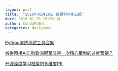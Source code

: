 ```yaml
---
layout: post
title:  "2016年01月28日 数据科学家日报"
date: 2016-01-28 19:06:14
author: Conda机器人
categories: dailynews
---
```

[Python渗透测试工具合集](http://dataunion.org/21726.html)

[谷歌围棋AI击败欧洲冠军又是一次精心策划的过度营销？](http://dataunion.org/21721.html)

[开源深度学习框架的多维度PK](http://dataunion.org/21718.html)

